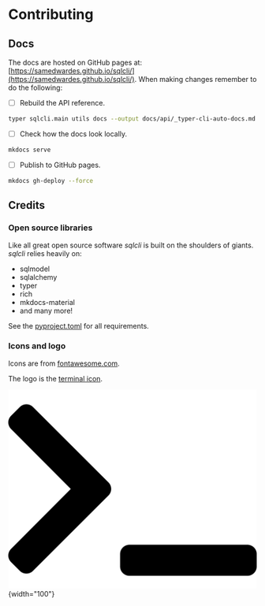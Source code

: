 # Contributing

## Docs

The docs are hosted on GitHub pages at: [https://samedwardes.github.io/sqlcli/](https://samedwardes.github.io/sqlcli/). When making changes remember to do the following:

- [ ] Rebuild the API reference.

```bash
typer sqlcli.main utils docs --output docs/api/_typer-cli-auto-docs.md
```

- [ ] Check how the docs look locally.

```bash
mkdocs serve
```

- [ ] Publish to GitHub pages.

```bash
mkdocs gh-deploy --force 
```

## Credits

### Open source libraries

Like all great open source software *sqlcli* is built on the shoulders of giants. *sqlcli* relies heavily on:

- sqlmodel
- sqlalchemy
- typer
- rich
- mkdocs-material
- and many more!

See the [pyproject.toml](https://github.com/SamEdwardes/sqlcli/blob/main/pyproject.toml) for all requirements.

### Icons and logo

Icons are from [fontawesome.com](https://fontawesome.com/). 

The logo is the [terminal icon](https://fontawesome.com/v5.15/icons/terminal?style=solid).

![logo](img/terminal-solid.svg){width="100"}



